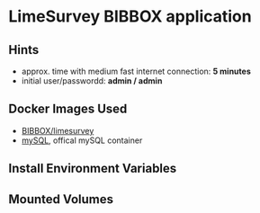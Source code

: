 # LimeSurvey BIBBOX application

## Hints
* approx. time with medium fast internet connection: **5 minutes**
* initial user/passwordd: **admin / admin**


## Docker Images Used
 * [BIBBOX/limesurvey](https://hub.docker.com/r/bibbox/limesurvey) 
 * [mySQL](https://hub.docker.com/_/mysql/), offical mySQL container
 
## Install Environment Variables

## Mounted Volumes

